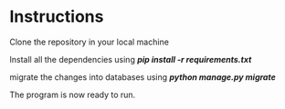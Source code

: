 # Instructions  

Clone the repository in your local machine  

Install all the dependencies using ***pip install -r requirements.txt***  

migrate the changes into databases using ***python manage.py migrate***  

The program is now ready to run.  